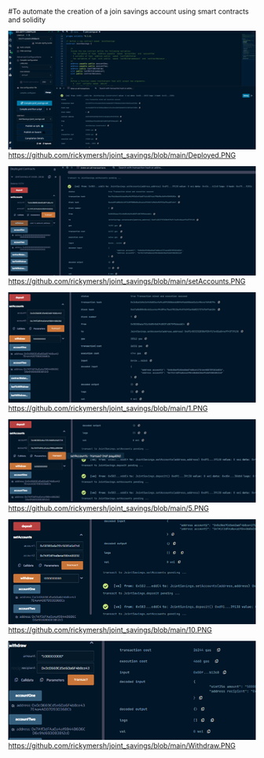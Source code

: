 #To automate the creation of a join savings account using smart contracts and solidity

![deployed](https://github.com/rickymersh/joint_savings/blob/main/Deployed.PNG)https://github.com/rickymersh/joint_savings/blob/main/Deployed.PNG

![setAccounts](https://github.com/rickymersh/joint_savings/blob/main/setAccounts.PNG)https://github.com/rickymersh/joint_savings/blob/main/setAccounts.PNG

![transfer1eth](https://github.com/rickymersh/joint_savings/blob/main/1.PNG)https://github.com/rickymersh/joint_savings/blob/main/1.PNG

![transfer5eth](https://github.com/rickymersh/joint_savings/blob/main/5.PNG)https://github.com/rickymersh/joint_savings/blob/main/5.PNG

![transfer10eth](https://github.com/rickymersh/joint_savings/blob/main/10.PNG)https://github.com/rickymersh/joint_savings/blob/main/10.PNG

![withdraw](https://github.com/rickymersh/joint_savings/blob/main/Withdraw.PNG)https://github.com/rickymersh/joint_savings/blob/main/Withdraw.PNG

